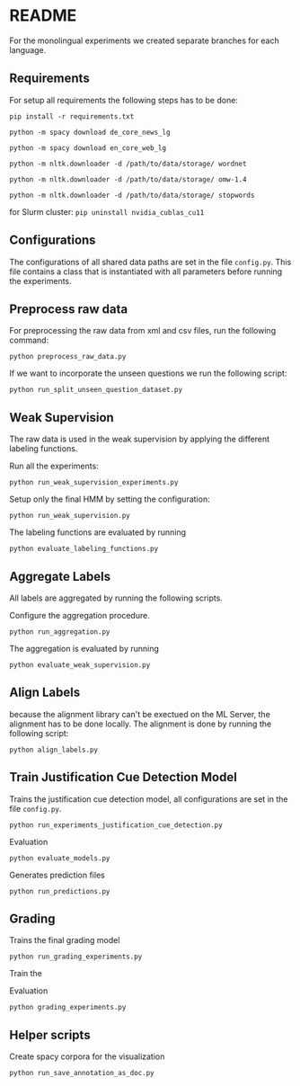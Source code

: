 # README

For the monolingual experiments we created separate branches for each language.

## Requirements
For setup all requirements the following steps has to be done:

`pip install -r requirements.txt`

`python -m spacy download de_core_news_lg`

`python -m spacy download en_core_web_lg`

`python -m nltk.downloader -d /path/to/data/storage/ wordnet`

`python -m nltk.downloader -d /path/to/data/storage/ omw-1.4`

`python -m nltk.downloader -d /path/to/data/storage/ stopwords`

for Slurm cluster: `pip uninstall nvidia_cublas_cu11`

## Configurations
The configurations of all shared data paths are set in the file `config.py`. 
This file contains a class that is instantiated with all parameters before running the experiments.

## Preprocess raw data
For preprocessing the raw data from xml and csv files, run the following command:

`python preprocess_raw_data.py`

If we want to incorporate the unseen questions we run the following script:

`python run_split_unseen_question_dataset.py`


## Weak Supervision
The raw data is used in the weak supervision by applying the different labeling functions. 

Run all the experiments:

`python run_weak_supervision_experiments.py`

Setup only the final HMM by setting the configuration: 

`python run_weak_supervision.py`


The labeling functions are evaluated by running

`python evaluate_labeling_functions.py`


## Aggregate Labels
All labels are aggregated by running the following scripts.

Configure the aggregation procedure.

`python run_aggregation.py`

The aggregation is evaluated by running

`python evaluate_weak_supervision.py`

## Align Labels
because the alignment library can't be exectued on the ML Server, the alignment has to be done locally.
The alignment is done by running the following script:

`python align_labels.py`


## Train Justification Cue Detection Model
Trains the justification cue detection model, 
all configurations are set in the file `config.py`.

`python run_experiments_justification_cue_detection.py`

Evaluation

`python evaluate_models.py`

Generates prediction files

`python run_predictions.py`

## Grading
Trains the final grading model

`python run_grading_experiments.py`

Train the 

Evaluation

`python grading_experiments.py`

## Helper scripts

Create spacy corpora for the visualization

`python run_save_annotation_as_doc.py`
